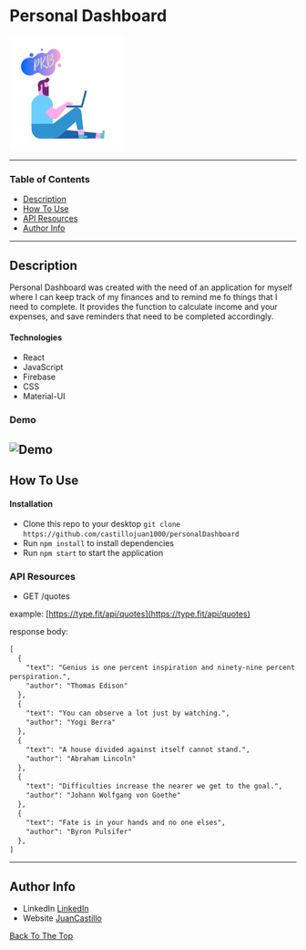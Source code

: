 # Personal Dashboard

 ![Project Image](src/img/pkb1.png)

 

 ---


 ### Table of Contents

- [Description](#description)
- [How To Use](#how-to-use)
- [API Resources](#api-resources)
- [Author Info](#author-info)

---

## Description 

Personal Dashboard was created with the need of an application for myself where I can keep track of my finances and to remind me fo things that I need to complete. It provides the function to calculate income and your expenses, and save reminders that need to be completed accordingly. 

#### Technologies

- React 
- JavaScript 
- Firebase
- CSS 
- Material-UI

### Demo

 ![Demo](dashboard.gif)
---

## How To Use

#### Installation 

- Clone this repo to your desktop `git clone https://github.com/castillojuan1000/personalDashboard`
- Run `npm install` to install dependencies
- Run `npm start` to start the application

### API Resources 

- GET /quotes

example: [https://type.fit/api/quotes](https://type.fit/api/quotes)

response body: 

```javascrip
[
  {
    "text": "Genius is one percent inspiration and ninety-nine percent perspiration.",
    "author": "Thomas Edison"
  },
  {
    "text": "You can observe a lot just by watching.",
    "author": "Yogi Berra"
  },
  {
    "text": "A house divided against itself cannot stand.",
    "author": "Abraham Lincoln"
  },
  {
    "text": "Difficulties increase the nearer we get to the goal.",
    "author": "Johann Wolfgang von Goethe"
  },
  {
    "text": "Fate is in your hands and no one elses",
    "author": "Byron Pulsifer"
  },
]
```

--- 

## Author Info
 - LinkedIn [LinkedIn](https://www.linkedin.com/in/juan-m-castillo-355403186/)
 - Website [JuanCastillo](https://juancastillo.dev/)

 [Back To The Top](#personal-dashboard)